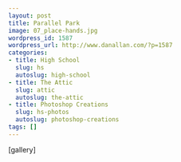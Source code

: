 ```yaml
---
layout: post
title: Parallel Park
image: 07_place-hands.jpg
wordpress_id: 1587
wordpress_url: http://www.danallan.com/?p=1587
categories:
- title: High School
  slug: hs
  autoslug: high-school
- title: The Attic
  slug: attic
  autoslug: the-attic
- title: Photoshop Creations
  slug: hs-photos
  autoslug: photoshop-creations
tags: []
---
```

[gallery]
